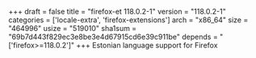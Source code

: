 +++
draft = false
title = "firefox-et 118.0.2-1"
version = "118.0.2-1"
categories = ['locale-extra', 'firefox-extensions']
arch = "x86_64"
size = "464996"
usize = "519010"
sha1sum = "69b7d443f829ec3e8be3e4d67915cd6e39c911be"
depends = "['firefox>=118.0.2']"
+++
Estonian language support for Firefox